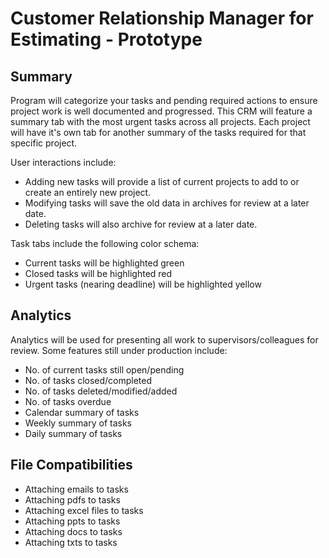 # Customer Relationship Manager for Estimating - Prototype
## Summary
Program will categorize your tasks and pending required actions to ensure project work is well documented and progressed. This CRM will feature a summary tab with the most urgent tasks across all projects. Each project will have it's own tab for another summary of the tasks required for that specific project.

User interactions include:
- Adding new tasks will provide a list of current projects to add to or create an entirely new project.
- Modifying tasks will save the old data in archives for review at a later date.
- Deleting tasks will also archive for review at a later date.

Task tabs include the following color schema: 
- Current tasks will be highlighted green
- Closed tasks will be highlighted red
- Urgent tasks (nearing deadline) will be highlighted yellow

## Analytics
Analytics will be used for presenting all work to supervisors/colleagues for review. Some features still under production include:
- No. of current tasks still open/pending
- No. of tasks closed/completed
- No. of tasks deleted/modified/added
- No. of tasks overdue
- Calendar summary of tasks
- Weekly summary of tasks
- Daily summary of tasks

## File Compatibilities
- Attaching emails to tasks
- Attaching pdfs to tasks
- Attaching excel files to tasks
- Attaching ppts to tasks
- Attaching docs to tasks
- Attaching txts to tasks
